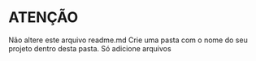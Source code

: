 # ATENÇÃO
Não altere este arquivo readme.md
Crie uma pasta com o nome do seu projeto dentro desta pasta.
Só adicione arquivos 
